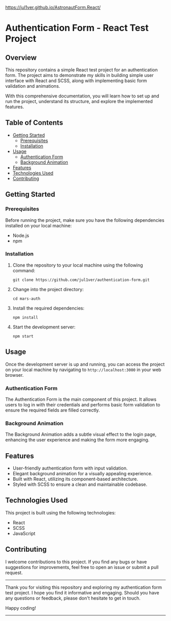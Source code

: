 https://jul1ver.github.io/AstronautForm.React/

# Authentication Form - React Test Project

## Overview

This repository contains a simple React test project for an authentication form. The project aims to demonstrate my skills in building simple user interface with React and SCSS, along with implementing basic form validation and animations.

With this comprehensive documentation, you will learn how to set up and run the project, understand its structure, and explore the implemented features.

## Table of Contents

- [Getting Started](#getting-started)
  - [Prerequisites](#prerequisites)
  - [Installation](#installation)
- [Usage](#usage)
  - [Authentication Form](#authentication-form)
  - [Background Animation](#background-animation)
- [Features](#features)
- [Technologies Used](#technologies-used)
- [Contributing](#contributing)

## Getting Started

### Prerequisites

Before running the project, make sure you have the following dependencies installed on your local machine:

- Node.js
- npm

### Installation

1. Clone the repository to your local machine using the following command:

   ```
   git clone https://github.com/jul1ver/authentication-form.git
   ```

2. Change into the project directory:

   ```
   cd mars-auth
   ```

3. Install the required dependencies:

   ```
   npm install
   ```

4. Start the development server:

   ```
   npm start
   ```

## Usage

Once the development server is up and running, you can access the project on your local machine by navigating to `http://localhost:3000` in your web browser.

### Authentication Form

The Authentication Form is the main component of this project. It allows users to log in with their credentials and performs basic form validation to ensure the required fields are filled correctly.

### Background Animation

The Background Animation adds a subtle visual effect to the login page, enhancing the user experience and making the form more engaging.

## Features

- User-friendly authentication form with input validation.
- Elegant background animation for a visually appealing experience.
- Built with React, utilizing its component-based architecture.
- Styled with SCSS to ensure a clean and maintainable codebase.

## Technologies Used

This project is built using the following technologies:

- React
- SCSS
- JavaScript

## Contributing

I welcome contributions to this project. If you find any bugs or have suggestions for improvements, feel free to open an issue or submit a pull request.

---

Thank you for visiting this repository and exploring my authentication form test project. I hope you find it informative and engaging. Should you have any questions or feedback, please don't hesitate to get in touch.

Happy coding!

---
